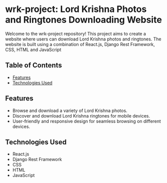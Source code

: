 # wrk-project: Lord Krishna Photos and Ringtones Downloading Website

Welcome to the wrk-project repository! This project aims to create a website where users can download Lord Krishna photos and ringtones. The website is built using a combination of React.js, Django Rest Framework, CSS, HTML and JavaScript

## Table of Contents

- [Features](#features)
- [Technologies Used](#technologies-used)


## Features

- Browse and download a variety of Lord Krishna photos.
- Discover and download Lord Krishna ringtones for mobile devices.
- User-friendly and responsive design for seamless browsing on different devices.

## Technologies Used

- React.js
- Django Rest Framework
- CSS
- HTML
- JavaScript
